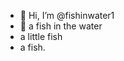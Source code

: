 - 👋 Hi, I’m @fishinwater1
- 👋 a fish in the water
- a little fish
- a fish.
<!---
fishinwater1/fishinwater1 is a ✨ special ✨ repository because its `README.md` (this file) appears on your GitHub profile.
You can click the Preview link to take a look at your changes.
--->
